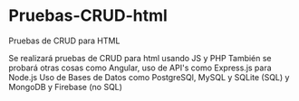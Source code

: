 # Pruebas-CRUD-html
Pruebas de CRUD para HTML

Se realizará pruebas de CRUD para html usando JS y PHP
También se probará otras cosas como Angular, uso de API's como Express.js para Node.js
Uso de Bases de Datos como PostgreSQl, MySQL y SQLite (SQL) y MongoDB y Firebase (no SQL)
